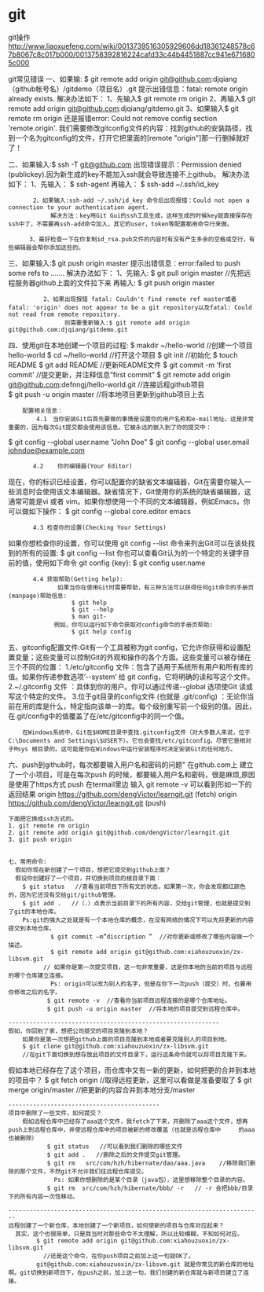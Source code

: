 # git
git操作
http://www.liaoxuefeng.com/wiki/0013739516305929606dd18361248578c67b8067c8c017b000/0013758392816224cafd33c44b4451887cc941e6716805c000



git常见错误
一、如果输: $ git remote add origin git@github.com:djqiang（github帐号名）/gitdemo（项目名）.git
        提示出错信息：fatal: remote origin already exists.
        解决办法如下：
             1、先输入$ git remote rm origin
             2、再输入$ git remote add origin git@github.com:djqiang/gitdemo.git
             3、如果输入$ git remote rm origin 还是报错error: Could not remove config section 'remote.origin'. 我们需要修改gitconfig文件的内容：找到github的安装路径，找到一个名为gitconfig的文件，打开它把里面的[remote "origin"]那一行删掉就好了！

二、如果输入:$ ssh -T git@github.com
        出现错误提示：Permission denied (publickey).因为新生成的key不能加入ssh就会导致连接不上github。
        解决办法如下：
           1、先输入：  $ ssh-agent
                再输入：  $ ssh-add ~/.ssh/id_key

           2、如果输入:ssh-add ~/.ssh/id_key 命令后出现报错：Could not open a connection to your authentication agent.
                解决方法：key用Git Gui的ssh工具生成，这样生成的时候key就直接保存在ssh中了，不需要再ssh-add命令加入，其它的user，token等配置都用命令行来做。

          3、最好检查一下在你复制id_rsa.pub文件的内容时有没有产生多余的空格或空行，有些编辑器会帮你添加这些的。

三、如果输入:$ git push origin master
           提示出错信息：error:failed to push some refs to .......
           解决办法如下：
               1、先输入:  $ git pull origin master //先把远程服务器github上面的文件拉下来
                    再输入:  $ git push origin master

              2、如果出现报错 fatal: Couldn't find remote ref master或者fatal: 'origin' does not appear to be a git repository以及fatal: Could not read from remote repository.
                    则需要重新输入:$ git remote add origin git@github.com:djqiang/gitdemo.git

 四、使用git在本地创建一个项目的过程:
          $ makdir ~/hello-world    //创建一个项目hello-world
          $ cd ~/hello-world       //打开这个项目
          $ git init             //初始化
          $ touch README
          $ git add README        //更新README文件
          $ git commit -m 'first commit'     //提交更新，并注释信息“first commit”
          $ git remote add origin git@github.com:defnngj/hello-world.git     //连接远程github项目  
          $ git push -u origin master     //将本地项目更新到github项目上去

        配置相关信息：
            4.1　当你安装Git后首先要做的事情是设置你的用户名称和e-mail地址。这是非常重要的，因为每次Git提交都会使用该信息。它被永远的嵌入到了你的提交中：
$ git config --global user.name "John Doe"
$ git config --global user.email johndoe@example.com
 
           4.2    你的编辑器(Your Editor)
现在，你的标识已经设置，你可以配置你的缺省文本编辑器，Git在需要你输入一些消息时会使用该文本编辑器。缺省情况下，Git使用你的系统的缺省编辑器，这通常可能是vi 或者 vim。如果你想使用一个不同的文本编辑器，例如Emacs，你可以做如下操作：
$ git config --global core.editor emacs
 
           4.3 检查你的设置(Checking Your Settings)
如果你想检查你的设置，你可以使用 git config --list 命令来列出Git可以在该处找到的所有的设置:
$ git config --list
                 你也可以查看Git认为的一个特定的关键字目前的值，使用如下命令 git config {key}:
                            $ git config user.name
 
           4.4 获取帮助(Getting help):
                  如果当你在使用Git时需要帮助，有三种方法可以获得任何git命令的手册页(manpage)帮助信息:
                      $ git help
                      $ git --help
                      $ man git-
                 例如，你可以运行如下命令获取对config命令的手册页帮助:
                      $ git help config

  五、gitconfig配置文件:Git有一个工具被称为git config，它允许你获得和设置配置变量；这些变量可以控制Git的外观和操作的各个方面。这些变量可以被存储在三个不同的位置：
             1./etc/gitconfig 文件：包含了适用于系统所有用户和所有库的值。如果你传递参数选项’--system’ 给 git config，它将明确的读和写这个文件。
             2.~/.gitconfig 文件 ：具体到你的用户。你可以通过传递--global 选项使Git 读或写这个特定的文件。
             3.位于git目录的config文件 (也就是 .git/config) ：无论你当前在用的库是什么，特定指向该单一的库。每个级别重写前一个级别的值。因此，在.git/config中的值覆盖了在/etc/gitconfig中的同一个值。

        在Windows系统中，Git在$HOME目录中查找.gitconfig文件（对大多数人来说，位于C:\Documents and Settings\$USER下）。它也会查找/etc/gitconfig，尽管它是相对于Msys 根目录的。这可能是你在Windows中运行安装程序时决定安装Git的任何地方。

  六、push到github时，每次都要输入用户名和密码的问题"
          在github.com上 建立了一个小项目，可是在每次push  的时候，都要输入用户名和密码，很是麻烦,原因是使用了https方式 push
    在termail里边 输入  git remote -v
    可以看到形如一下的返回结果
    origin https://github.com/dengVictor/learngit.git (fetch)
    origin https://github.com/dengVictor/learngit.git (push)


    下面把它换成ssh方式的。
    1. git remote rm origin
    2. git remote add origin git@github.com/dengVictor/learngit.git
    3. git push origin


    七、常用命令:
      假如你现在新创建了一个项目，想把它提交到github上面？
      假设你创建好了一个项目，并切换到项目的根目录下面：
        $ git status   //查看当前项目下所有文的状态，如果第一次，你会发现都红颜色的，因为它还没有交给git/github管理。
        $ git add .   //（.）点表示当前目录下的所有内容，交给git管理，也就是提交到了git的本地仓库。
        Ps:git的强大之处就是有一个本地仓库的概念，在没有网络的情况下可以先将更新的内容提交到本地仓库。
                $ git commit –m”discription ”  //对你更新或修改了哪些内容做一个描述。
                $ git remote add origin git@github.com:xiahouzuoxin/zx-libsvm.git
              // 如果你是第一次提交项目，这一句非常重要，这是你本地的当前的项目与远程的哪个仓库建立连接。
                Ps: origin可以改为别人的名字，但是在你下一次push（提交）时，也要用你修改之后的名字。
               $ git remote -v  //查看你当前项目远程连接的是哪个仓库地址。
               $ git push -u origin master  //将本地的项目提交到远程仓库中。
 
    ------------------------------------------------------------
    假如，你回到了家，想把公司提交的项目克隆到本地？
        如果你是第一次想把github上面的项目克隆到本地或者要克隆别人的项目到地。
        $ git clone git@github.com:xiahouzuoxin/zx-libsvm.git
        //在git下面切换到想存放此项目的文件目录下，运行这条命令就可以将项目克隆下来。
 
   假如本地已经存在了这个项目，而仓库中又有一新的更新，如何把更的合并到本地的项目中？
       $ git fetch origin    //取得远程更新，这里可以看做是准备要取了
       $ git merge origin/master  //把更新的内容合并到本地分支/master
 
    -------------------------------------------
    项目中删除了一些文件，如何提交？
        假如远程仓库中已经存了aaa这个文件，我fetch了下来，并删除了aaa这个文件，想再push上到远程仓库中，并使远程仓库中的项目被新的修改覆盖（也就是远程仓库中     的aaa也被删除）
               $ git status   //可以看到我们删除的哪些文件
               $ git add .   //删除之后的文件提交git管理。
               $ git rm   src/com/hzh/hibernate/dao/aaa.java    //移除我们删除的那个文件，不然git不允许我们往远程仓库提交。
                 Ps: 如果你想删除的是某个目录（java包），这里想移除整个目录的内容。
               $ git rm  src/com/hzh/hibernate/bbb/ -r   // -r 会把bbb/目录下的所有内容一次性移动。
 
    ------------------------------------------------------------------------
    远程创建了一个新仓库，本地创建了一个新项目，如何使新的项目与仓库对应起来？
      其实，这个也很简单，只是我当时对那些命令不太理解，所以比较模糊，不知如何对应。
            $ git remote add origin git@github.com:xiahouzuoxin/zx-libsvm.git
              //还是这个命令，在你push项目之前加上这一句就OK了。
            git@github.com:xiahouzuoxin/zx-libsvm.git 就是你常见的新仓库的地址啊。git切换到新项目下，在push之前，加上这一句，我们创建的新仓库就与新项目建立了连接。

